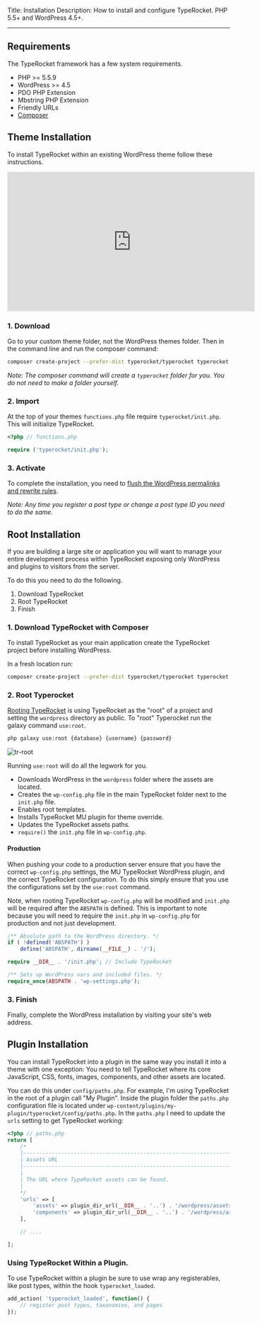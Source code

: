 Title: Installation
Description: How to install and configure TypeRocket. PHP 5.5+ and WordPress 4.5+.

---

## Requirements

The TypeRocket framework has a few system requirements.

- PHP >= 5.5.9
- WordPress >= 4.5
- PDO PHP Extension
- Mbstring PHP Extension
- Friendly URLs
- [Composer](https://getcomposer.org/)

## Theme Installation

To install TypeRocket within an existing WordPress theme follow these instructions.

<iframe width="560" height="315" src="https://www.youtube.com/embed/PWSKaiZNoKk?rel=0" frameborder="0" allowfullscreen></iframe> 

### 1. Download

Go to your custom theme folder, not the WordPress themes folder. Then in the command line and run the composer command:

```bash
composer create-project --prefer-dist typerocket/typerocket typerocket v3.0.9
```

*Note: The composer command will create a `typerocket` folder for you. You do not need to make a folder yourself.*

### 2. Import

At the top of your themes `functions.php` file require `typerocket/init.php`. This will initialize TypeRocket.

```php
<?php // functions.php

require ('typerocket/init.php');
```

### 3. Activate

To complete the installation, you need to [flush the WordPress permalinks and rewrite rules](/flushing-permalinks-in-wordpress/).

*Note: Any time you register a post type or change a post type ID you need to do the same.*

## Root Installation

If you are building a large site or application you will want to manage your entire development process within TypeRocket exposing only WordPress and plugins to visitors from the server.

To do this you need to do the following.

1. Download TypeRocket
2. Root TypeRocket
3. Finish

### 1. Download TypeRocket with Composer

To install TypeRocket as your main application create the TypeRocket project before installing WordPress.

In a fresh location run:

```bash
composer create-project --prefer-dist typerocket/typerocket typerocket v3.0.9
```

### 2. Root Typerocket

 [Rooting TypeRocket](/docs/v3/rooting-typerocket/) is using TypeRocket as the "root" of a project and setting the `wordpress` directory as public. To "root" Typerocket run the galaxy command `use:root`.

```bash
php galaxy use:root {database} {username} {password}
```

![tr-root](https://typerocket.com/wp-content/uploads/2016/09/tr-root.gif)

Running `use:root` will do all the legwork for you.

- Downloads WordPress in the `wordpress` folder where the assets are located.
- Creates the `wp-config.php` file in the main TypeRocket folder next to the `init.php` file.
- Enables root templates.
- Installs TypeRocket MU plugin for theme override.
- Updates the TypeRocket assets paths.
- `require()` the `init.php` file in `wp-config.php`.

#### Production

When pushing your code to a production server ensure that you have the correct `wp-config.php` settings, the MU TypeRocket WordPress plugin, and the correct TypeRocket configuration. To do this simply ensure that you use the configurations set by the `use:root` command.

Note, when rooting TypeRocket `wp-config.php` will be modified and `init.php` will be required after the `ABSPATH` is defined. This is important to note because you will need to require the `init.php` in `wp-config.php` for production and not just development.

```php
/** Absolute path to the WordPress directory. */
if ( !defined('ABSPATH') )
	define('ABSPATH', dirname(__FILE__) . '/');

require __DIR__ . '/init.php'; // Include TypeRocket

/** Sets up WordPress vars and included files. */
require_once(ABSPATH . 'wp-settings.php');
```

### 3. Finish

Finally, complete the WordPress installation by visiting your site's web address.

## Plugin Installation

You can install TypeRocket into a plugin in the same way you install it into a theme with one exception: You need to tell TypeRocket where its core JavaScript, CSS, fonts, images, components, and other assets are located.

You can do this under `config/paths.php`. For example, I'm using TypeRocket in the root of a plugin call "My Plugin". Inside the plugin folder the `paths.php` configuration file is located under `wp-content/plugins/my-plugin/typerocket/config/paths.php`. In the `paths.php` I need to update the `urls` setting to get TypeRocket working:

```php
<?php // paths.php
return [
    /*
    |--------------------------------------------------------------------------
    | Assets URL
    |--------------------------------------------------------------------------
    |
    | The URL where TypeRocket assets can be found.
    |
    */
    'urls' => [
        'assets' => plugin_dir_url(__DIR__ . '..') . '/wordpress/assets',
        'components' => plugin_dir_url(__DIR__ . '..') . '/wordpress/assets/components',
    ],

    // ....

];
```

### Using TypeRocket Within a Plugin.

To use TypeRocket within a plugin be sure to use wrap any registerables, like post types, within the hook `typerocket_loaded`.

```php
add_action( 'typerocket_loaded', function() {
    // register post types, taxonomies, and pages
});
```

